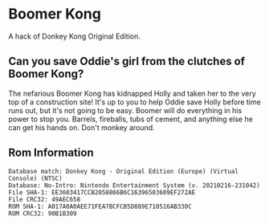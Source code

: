 # Boomer Kong
A hack of Donkey Kong Original Edition.

## Can you save Oddie's girl from the clutches of Boomer Kong?

The nefarious Boomer Kong has kidnapped Holly and taken her to the very top of a construction site! It's up to you to help Oddie save Holly before time runs out, but it's not going to be easy. Boomer will do everything in his power to stop you. Barrels, fireballs, tubs of cement, and anything else he can get his hands on. Don't monkey around.

## Rom Information
    Database match: Donkey Kong - Original Edition (Europe) (Virtual Console) (NTSC)
    Database: No-Intro: Nintendo Entertainment System (v. 20210216-231042)
    File SHA-1: EE3603417CCB2058866B6C16396503609EF272AE
    File CRC32: 49AEC658
    ROM SHA-1: A017A0A0AEE71FEA7BCFCB5D889E710516AB330C
    ROM CRC32: 90B1B309
